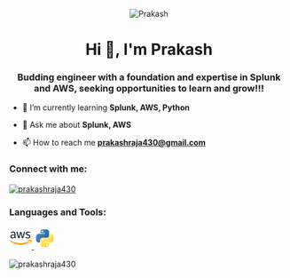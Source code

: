<p align="center">
  <img src="https://miro.medium.com/max/1360/1*IRGHmiGsa16stedQvIaZfw.gif" width="350" title="Prakash">
</p>
<h1 align="center">Hi 👋, I'm Prakash</h1>
<h3 align="center">Budding engineer with a foundation and expertise in Splunk and AWS, seeking opportunities to learn and grow!!!</h3>

- 🌱 I’m currently learning **Splunk, AWS, Python**

- 💬 Ask me about **Splunk, AWS**

- 📫 How to reach me **prakashraja430@gmail.com**

<h3 align="left">Connect with me:</h3>
<p align="left">
<a href="https://linkedin.com/in/prakashraja430" target="blank"><img align="center" src="https://raw.githubusercontent.com/rahuldkjain/github-profile-readme-generator/master/src/images/icons/Social/linked-in-alt.svg" alt="prakashraja430" height="30" width="40" /></a>
</p>

<h3 align="left">Languages and Tools:</h3>
<p align="left"> <a href="https://aws.amazon.com" target="_blank" rel="noreferrer"> <img src="https://raw.githubusercontent.com/devicons/devicon/master/icons/amazonwebservices/amazonwebservices-original-wordmark.svg" alt="aws" width="40" height="40"/> </a> <a href="https://www.python.org" target="_blank" rel="noreferrer"> <img src="https://raw.githubusercontent.com/devicons/devicon/master/icons/python/python-original.svg" alt="python" width="40" height="40"/> </a> </p>

<p><img align="center" src="https://github-readme-stats.vercel.app/api/top-langs?username=prakashraja430&show_icons=true&locale=en&layout=compact" alt="prakashraja430" /></p>
